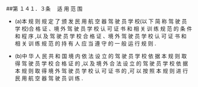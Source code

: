 ##第 １４１．３条 　适 用 范 围

- (a)本 规 则 规 定 了 颁 发 民 用 航 空 器 驾 驶 员 学 校(以 下 简 称 驾 驶 员 学 校)合 格 证 、境 外 驾 驶 员 学 校 认 可 证 书 和 相 关 训 练 规 范 的 条 件 和 程 序 ,以 及 驾 驶 员 学 校 合 格 证 、境 外 驾 驶 员 学 校 认 可 证 书 和 相 关 训 练 规 范 的 持 有 人 应 当 遵 守 的 一 般 运 行 规 则 .

- (b)中 华 人 民 共 和 国 境 内 依 法 设 立 的 驾 驶 员 学 校 依 据 本 规 则 取 得 驾 驶 员 学 校 合 格 证 的 ,以 及 境 外 合 法 设 立 的 驾 驶 员 学 校 依 据 本 规 则 取 得 境 外 驾 驶 员 学 校 认 可 证 书 的 ,可 以 按 照 本 规 则 进 行 民 用 航 空 器 驾 驶 员 训 练 .